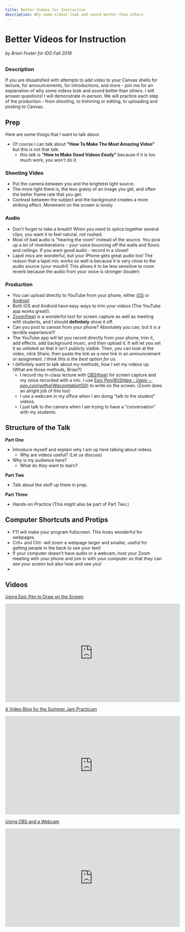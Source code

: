 ```yaml
---
title: Better Videos for Instruction
description: Why some videos look and sound better than others
---
```


# Better Videos for Instruction
###### by Brian Foster for IDD Fall 2019

### Description
If you are dissatisfied with attempts to add video to your Canvas shells for lecture, for announcements, for introductions, and more - join me for an explanation of why some videos look and sound better than others. I will answer questions! I will demonstrate in-person. We will practice each step of the production - from shooting, to trimming or editing, to uploading and posting to Canvas.

## Prep

Here are some things that I want to talk about.
- Of course I can talk about **"How To Make The Most Amazing Video"** but this is not that talk.
  - this talk is **"How to Make Good Videos *Easily*"** because if it is too much work, you won't do it.

### Shooting Video
- Put the camera between you and the brightest light source.
- The more light there is, the less grainy of an image you get, and often the better frame rate that you get.
- Contrast between the subject and the background creates a more striking effect. Movement on the screen is lovely.

### Audio
- Don't forget to take a breath! When you need to splice together several clips, you want it to feel natural, not rushed.
- Most of bad audio is "hearing the room" instead of the source. You pick up a lot of reverberations - your voice bouncing off the walls and floors and ceilings. If you want good audio - record in a closet!
- Lapel mics are wonderful, but your iPhone gets great audio too! The reason that a lapel mic works so well is because it is very close to the audio source (your mouth!) This allows it to be less sensitive to room reverb because the audio from your voice is stronger (louder)

### Production
- You can upload directly to YouTube from your phone, either [iOS](https://apps.apple.com/us/app/youtube-watch-listen-stream/id544007664) or [Android](https://play.google.com/store/apps/details?id=com.google.android.youtube&hl=en_US).
- Both iOS and Android have easy ways to trim your videos (The YouTube app works great!).
- [Zoom(free)](https://zoom.us) is a wonderful tool for screen capture as well as meeting with students, and I should **definitely** show it off.
- Can you post to canvas from your phone? Absolutely you can, but it is a terrible experience!!!
- The YouTube app will let you record directly from your phone, trim it, add effects, add background music, and then upload it. It will let you set it as unlisted so that it isn't publicly visible. Then, you can look at the video, click Share, then paste the link as a new link in an announcement or assignment. *I think this is the best option for us.*
- I definitely want to talk about my methods, how I set my videos up. (What are those methods, Brian?)
  - I record my in-class lecture with [OBS(free)](https://obsproject.com) for screen capture and my voice recorded with a mic. I use [Epic Pen($9)](https://epic-pen.com) with a [Wacom tablet($50)](https://www.wacom.com/en-us/products/pen-tablets/one-by-wacom) to write on the screen. (Zoom does an alright job of this too)
  - I use a webcam in my office when I am doing "talk to the student" videos.
  - I just talk to the camera when I am trying to have a "conversation" with my students.

## Structure of the Talk
**Part One**
* Introduce myself and explain why I am up here talking about videos.
  * Why are videos useful? (Let us discuss)
* Why is my audience here?
  * What do *they* want to learn?
  
**Part Two**
* Talk about the stuff up there in prep.

**Part Three**
* Hands-on Practice (This might also be part of Part Two.)

## Computer Shortcuts and Protips
- F11 will make your program fullscreen. This looks wonderful for webpages.
- Crtl+ and Ctrl- will zoom a webpage larger and smaller, useful for getting people in the back to see your text!
- If your computer doesn't have audio or a webcam, host your Zoom meeting with your phone and join in with your computer so that they can see your screen but also hear and see you!
- 

## Videos
[Using Epic Pen to Draw on the Screen](https://youtu.be/cs7p5qlubHk?t=360)
<iframe width="560" height="315" src="https://www.youtube.com/embed/cs7p5qlubHk?start=360" frameborder="0" allow="accelerometer; autoplay; encrypted-media; gyroscope; picture-in-picture" allowfullscreen></iframe>

[A Video Blog for the Summer Jam Practicum](https://youtu.be/6gQUqkUKnkg)
<iframe width="560" height="315" src="https://www.youtube.com/embed/6gQUqkUKnkg" frameborder="0" allow="accelerometer; autoplay; encrypted-media; gyroscope; picture-in-picture" allowfullscreen></iframe>

[Using OBS and a Webcam](https://youtu.be/7cqfYVy_AqU)
<iframe width="560" height="315" src="https://www.youtube.com/embed/7cqfYVy_AqU" frameborder="0" allow="accelerometer; autoplay; encrypted-media; gyroscope; picture-in-picture" allowfullscreen></iframe>
